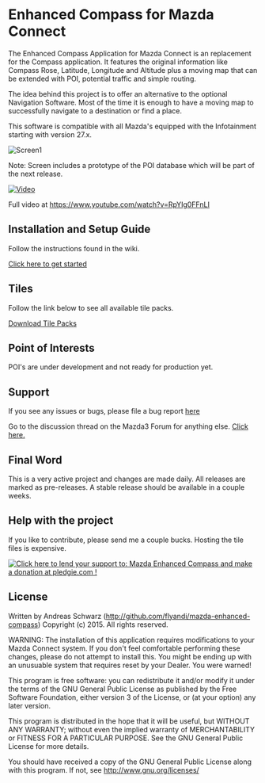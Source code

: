 Enhanced Compass for Mazda Connect
=============

The Enhanced Compass Application for Mazda Connect is an replacement for the Compass application. It features the original information like Compass Rose, Latitude, Longitude and Altitude plus a moving map that can be extended with POI, potential traffic and simple routing.

The idea behind this project is to offer an alternative to the optional Navigation Software. Most of the time it is enough to have a moving map to successfully navigate to a destination or find a place.

This software is compatible with all Mazda's equipped with the Infotainment starting with version 27.x. 

![Screen1](https://github.com/flyandi/mazda-enhanced-compass/blob/master/docs/images/eca-1.jpg)

Note: Screen includes a prototype of the POI database which will be part of the next release.


[![Video](https://github.com/flyandi/mazda-enhanced-compass/blob/master/docs/images/video_eca_gif.gif)](https://www.youtube.com/watch?v=RpYIg0FFnLI)

Full video at 
https://www.youtube.com/watch?v=RpYIg0FFnLI


## Installation and Setup Guide

Follow the instructions found in the wiki. 

[Click here to get started](https://github.com/flyandi/mazda-enhanced-compass/wiki/Setup-and-Installation-Guide)


## Tiles

Follow the link below to see all available tile packs.

[Download Tile Packs](https://github.com/flyandi/mazda-enhanced-compass/wiki/Tiles)


## Point of Interests

POI's are under development and not ready for production yet.


## Support

If you see any issues or bugs, please file a bug report [here](https://github.com/flyandi/mazda-enhanced-compass/issues)

Go to the discussion thread on the Mazda3 Forum for anything else. [Click here.](http://mazda3revolution.com/forums/2014-mazda-3-skyactiv-audio-electronics/100657-enhanced-compass-application-mazda-connect.html)


## Final Word

This is a very active project and changes are made daily. All releases are marked as pre-releases. A stable release should be available in a couple weeks.

## Help with the project

If you like to contribute, please send me a couple bucks. Hosting the tile files is expensive.

<a href='https://pledgie.com/campaigns/29849'><img alt='Click here to lend your support to: Mazda Enhanced Compass  and make a donation at pledgie.com !' src='https://pledgie.com/campaigns/29849.png?skin_name=chrome' border='0' ></a>



## License

Written by Andreas Schwarz (http://github.com/flyandi/mazda-enhanced-compass)
Copyright (c) 2015. All rights reserved.
 
WARNING: The installation of this application requires modifications to your Mazda Connect system.
If you don't feel comfortable performing these changes, please do not attempt to install this. You might
be ending up with an unusuable system that requires reset by your Dealer. You were warned!

This program is free software: you can redistribute it and/or modify it under the terms of the 
GNU General Public License as published by the Free Software Foundation, either version 3 of the
License, or (at your option) any later version.

This program is distributed in the hope that it will be useful, but WITHOUT ANY WARRANTY; without even 
the implied warranty of MERCHANTABILITY or FITNESS FOR A PARTICULAR PURPOSE. See the GNU General Public
License for more details.
 
You should have received a copy of the GNU General Public License along with this program. 
If not, see http://www.gnu.org/licenses/

